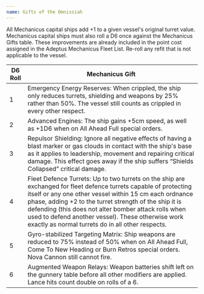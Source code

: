 ```yaml
---
name: Gifts of the Omnissiah
---
```


All Mechanicus capital ships add +1 to a given vessel's original turret value. Mechanicus capital ships must also roll a D6 once against the Mechanicus Gifts table. These improvements are already included in the point cost assigned in the Adeptus Mechanicus Fleet List. Re-roll any refit that is not applicable to the vessel.

|D6 Roll | Mechanicus Gift|
--- | ---
|1|Emergency Energy Reserves: When crippled, the ship only reduces turrets, shielding and weapons by 25% rather than 50%. The vessel still counts as crippled in every other respect.|
|2|Advanced Engines: The ship gains +5cm speed, as well as +1D6 when on All Ahead Full special orders.|
|3|Repulsor Shielding: Ignore all negative effects of having a blast marker or gas clouds in contact with the ship's base as it applies to leadership, movement and repairing critical damage. This effect goes away if the ship suffers “Shields Collapsed” critical damage.|
|4|Fleet Defence Turrets: Up to two turrets on the ship are exchanged for fleet defence turrets capable of protecting itself or any one other vessel within 15 cm each ordnance phase, adding +2 to the turret strength of the ship it is defending (this does not alter bomber attack rolls when used to defend another vessel). These otherwise work exactly as normal turrets do in all other respects.|
|5|Gyro-stabilized Targeting Matrix: Ship weapons are reduced to 75% instead of 50% when on All Ahead Full, Come To New Heading or Burn Retros special orders. Nova Cannon still cannot fire.|
|6|Augmented Weapon Relays: Weapon batteries shift left on the gunnery table before all other modifiers are applied. Lance hits count double on rolls of a 6.|